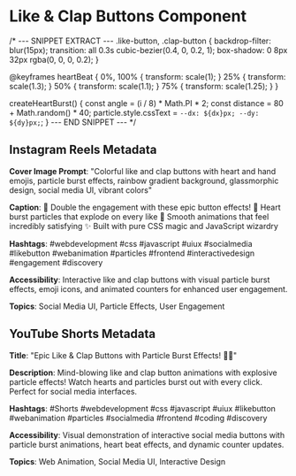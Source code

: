 # Like & Clap Buttons Component

/* --- SNIPPET EXTRACT ---
.like-button, .clap-button {
    backdrop-filter: blur(15px);
    transition: all 0.3s cubic-bezier(0.4, 0, 0.2, 1);
    box-shadow: 0 8px 32px rgba(0, 0, 0, 0.2);
}

@keyframes heartBeat {
    0%, 100% { transform: scale(1); }
    25% { transform: scale(1.3); }
    50% { transform: scale(1.1); }
    75% { transform: scale(1.25); }
}

createHeartBurst() {
    const angle = (i / 8) * Math.PI * 2;
    const distance = 80 + Math.random() * 40;
    particle.style.cssText = `--dx: ${dx}px; --dy: ${dy}px;`;
}
--- END SNIPPET --- */

## Instagram Reels Metadata

**Cover Image Prompt**: "Colorful like and clap buttons with heart and hand emojis, particle burst effects, rainbow gradient background, glassmorphic design, social media UI, vibrant colors"

**Caption**:
💖 Double the engagement with these epic button effects!
👏 Heart burst particles that explode on every like
🌈 Smooth animations that feel incredibly satisfying
✨ Built with pure CSS magic and JavaScript wizardry

**Hashtags**: #webdevelopment #css #javascript #uiux #socialmedia #likebutton #webanimation #particles #frontend #interactivedesign #engagement #discovery

**Accessibility**: Interactive like and clap buttons with visual particle burst effects, emoji icons, and animated counters for enhanced user engagement.

**Topics**: Social Media UI, Particle Effects, User Engagement

## YouTube Shorts Metadata

**Title**: "Epic Like & Clap Buttons with Particle Burst Effects! 💖👏"

**Description**: Mind-blowing like and clap button animations with explosive particle effects! Watch hearts and particles burst out with every click. Perfect for social media interfaces.

**Hashtags**: #Shorts #webdevelopment #css #javascript #uiux #likebutton #webanimation #particles #socialmedia #frontend #coding #discovery

**Accessibility**: Visual demonstration of interactive social media buttons with particle burst animations, heart beat effects, and dynamic counter updates.

**Topics**: Web Animation, Social Media UI, Interactive Design